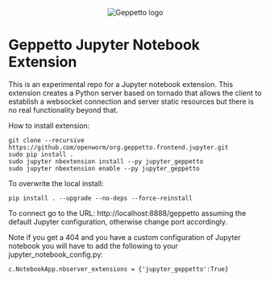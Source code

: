 <p align="center">
  <img src="https://dl.dropboxusercontent.com/u/7538688/geppetto%20logo.png?dl=1" alt="Geppetto logo"/>
</p>

# Geppetto Jupyter Notebook Extension
This is an experimental repo for a Jupyter notebook extension. This extension creates a Python server based on tornado that allows the client to establish a websocket connection and server static resources but there is no real functionality beyond that.

How to install extension:
```
git clone --recursive https://github.com/openworm/org.geppetto.frontend.jupyter.git
sudo pip install .
sudo jupyter nbextension install --py jupyter_geppetto
sudo jupyter nbextension enable --py jupyter_geppetto
```
To overwrite the local install:

```
pip install . --upgrade --no-deps --force-reinstall
```

To connect go to the URL:
http://localhost:8888/geppetto
assuming the default Jupyter configuration, otherwise change port accordingly.

Note if you get a 404 and you have a custom configuration of Jupyter notebook you will have to add the following to your jupyter_notebook_config.py:
```
c.NotebookApp.nbserver_extensions = {'jupyter_geppetto':True}
```
